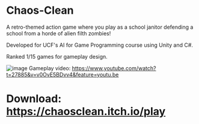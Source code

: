 # Chaos-Clean

A retro-themed action game where you play as a school janitor defending a school from a horde of alien filth zombies!

Developed for UCF's AI for Game Programming course using Unity and C#.

Ranked 1/15 games for gameplay design.

![image](https://user-images.githubusercontent.com/73561858/197607842-cf2e738e-5520-4fa9-9aec-c8b5255a6cdc.png)
Gameplay video: https://www.youtube.com/watch?t=27885&v=v0OvE5BDvv4&feature=youtu.be

# Download: https://chaosclean.itch.io/play


